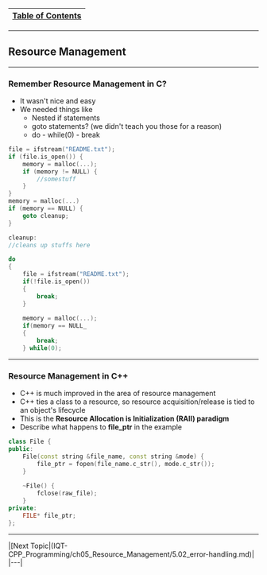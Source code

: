 |[Table of Contents](/00-Table-of-Contents.md)|
|---|

---

## Resource Management

---

### Remember Resource Management in C?

* It wasn't nice and easy
* We needed things like
  * Nested if statements
  * goto statements? \(we didn't teach you those for a reason\)
  * do - while\(0\) - break

```c
file = ifstream("README.txt");
if (file.is_open()) {
    memory = malloc(...);
    if (memory != NULL) {
        //somestuff
    }
}
memory = malloc(...)
if (memory == NULL) {
    goto cleanup;
}

cleanup:
//cleans up stuffs here
```

```c
do
{
    file = ifstream("README.txt");
    if(!file.is_open())
    {
        break;
    }
    
    memory = malloc(...);
    if(memory == NULL_
    {
        break;
    } while(0);
```

---

### Resource Management in C++

* C++ is much improved in the area of resource management
* C++ ties a class to a resource, so resource acquisition/release is tied to an object's lifecycle
* This is the **Resource Allocation is Initialization \(RAII\) paradigm**
* Describe what happens to **file\_ptr** in the example

```cpp
class File {
public:
    File(const string &file_name, const string &mode) {
        file_ptr = fopen(file_name.c_str(), mode.c_str());
    }
        
    ~File() {
        fclose(raw_file);
    }
private:
    FILE* file_ptr;
};
```

---

|[Next Topic|(IQT-CPP_Programming/ch05_Resource_Management/5.02_error-handling.md)|
|---|
